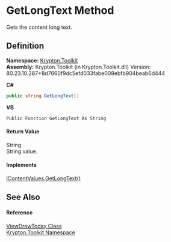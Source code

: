 # GetLongText Method


Gets the content long text.



## Definition
**Namespace:** <a href="79d2eac2-21f4-54ff-7552-b20c33c30600.md">Krypton.Toolkit</a>  
**Assembly:** Krypton.Toolkit (in Krypton.Toolkit.dll) Version: 80.23.10.287+8d7660f9dc5efd033fabe008ebfb904beab6d444

**C#**
``` C#
public string GetLongText()
```
**VB**
``` VB
Public Function GetLongText As String
```



#### Return Value
String  
String value.

#### Implements
<a href="5ccbaa72-33b2-2f6b-db22-1cb5c5301e60.md">IContentValues.GetLongText()</a>  


## See Also


#### Reference
<a href="a9571a60-e0c7-07c9-fe99-0cda264560da.md">ViewDrawToday Class</a>  
<a href="79d2eac2-21f4-54ff-7552-b20c33c30600.md">Krypton.Toolkit Namespace</a>  
